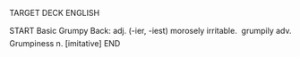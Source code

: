 TARGET DECK
ENGLISH

START
Basic
Grumpy
Back: adj. (-ier, -iest) morosely irritable.  grumpily adv. Grumpiness n. [imitative]
END
